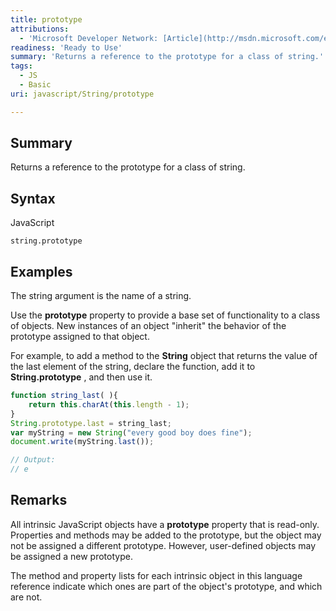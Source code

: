 ```yaml
---
title: prototype
attributions:
  - 'Microsoft Developer Network: [Article](http://msdn.microsoft.com/en-us/library/ie/jj155280(v=vs.94).aspx)'
readiness: 'Ready to Use'
summary: 'Returns a reference to the prototype for a class of string.'
tags:
  - JS
  - Basic
uri: javascript/String/prototype

---
```

## Summary

Returns a reference to the prototype for a class of string.

## Syntax

<span class="language">JavaScript</span>

    string.prototype

## Examples

The string argument is the name of a string.

Use the **prototype** property to provide a base set of functionality to a class of objects. New instances of an object "inherit" the behavior of the prototype assigned to that object.

For example, to add a method to the **String** object that returns the value of the last element of the string, declare the function, add it to **String.prototype** , and then use it.

``` js
function string_last( ){
    return this.charAt(this.length - 1);
}
String.prototype.last = string_last;
var myString = new String("every good boy does fine");
document.write(myString.last());

// Output:
// e
```

## Remarks

All intrinsic JavaScript objects have a **prototype** property that is read-only. Properties and methods may be added to the prototype, but the object may not be assigned a different prototype. However, user-defined objects may be assigned a new prototype.

The method and property lists for each intrinsic object in this language reference indicate which ones are part of the object's prototype, and which are not.

